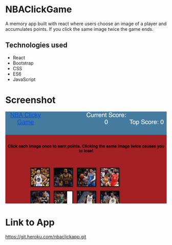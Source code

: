 # NBAClickGame
A memory app built with react where users choose an image of a player and accumulates points. If you click the same image twice the game ends.

## Technologies used
- React
- Bootstrap
- CSS
- ES6
- JavaScript



# Screenshot
![Screenshot](public/nba-image.png)

# Link to App

https://git.heroku.com/nbaclickapp.git
